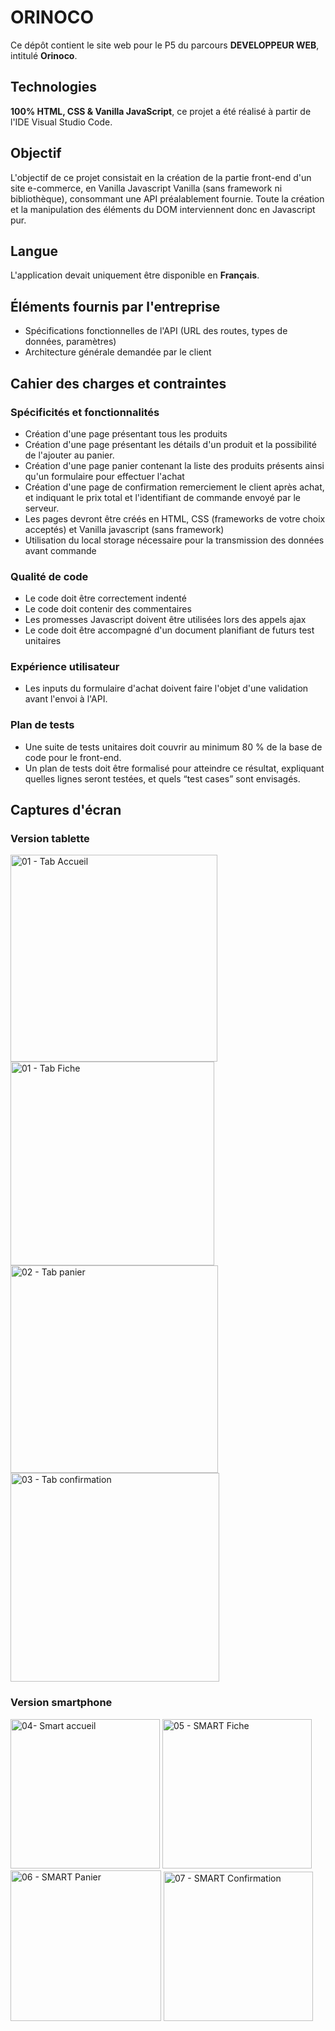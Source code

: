 # ORINOCO
Ce dépôt contient le site web pour le P5 du parcours **DEVELOPPEUR WEB**, intitulé **Orinoco**.


## Technologies

**100% HTML, CSS & Vanilla JavaScript**, ce projet a été réalisé à partir de l'IDE Visual Studio Code.


## Objectif

L'objectif de ce projet consistait en la création de la partie front-end d'un site e-commerce, en Vanilla Javascript Vanilla (sans framework ni bibliothèque), consommant une API préalablement fournie.
Toute la création et la manipulation des éléments du DOM interviennent donc en Javascript pur.


## Langue

L'application devait uniquement être disponible en **Français**.


## Éléments fournis par l'entreprise

- Spécifications fonctionnelles de l'API (URL des routes, types de données, paramètres)
- Architecture générale demandée par le client

## Cahier des charges et contraintes

### Spécificités et fonctionnalités

- Création d'une page présentant tous les produits
- Création d'une page présentant les détails d'un produit et la possibilité de l'ajouter au panier.
- Création d'une page panier contenant la liste des produits présents ainsi qu'un formulaire pour effectuer l'achat
- Création d'une page de confirmation remerciement le client après achat, et indiquant le prix total et l'identifiant de commande envoyé
par le serveur.
- Les pages devront être créés en HTML, CSS (frameworks de votre choix acceptés) et Vanilla javascript (sans framework)
- Utilisation du local storage nécessaire pour la transmission des données avant commande

### Qualité de code

- Le code doit être correctement indenté
- Le code doit contenir des commentaires
- Les promesses Javascript doivent être utilisées lors des appels ajax
- Le code doit être accompagné d'un document planifiant de futurs test unitaires

### Expérience utilisateur

- Les inputs du formulaire d'achat doivent faire l'objet d'une validation avant l'envoi à l'API.

### Plan de tests

- Une suite de tests unitaires doit couvrir au minimum 80 % de la base de code pour le front-end.
- Un plan de tests doit être formalisé pour atteindre ce résultat, expliquant quelles lignes seront testées, et quels
“test cases” sont envisagés.


## Captures d'écran

### Version tablette 

<img width="331" alt="01 - Tab Accueil" src="https://github.com/benlinux1/005-ORINOCO/assets/78255467/175bf3b1-257e-4199-8115-cb06c611c7a0">
<img width="326" alt="01 - Tab Fiche" src="https://github.com/benlinux1/005-ORINOCO/assets/78255467/9075d993-93a1-41f6-9625-9c0106b966f9">
<img width="332" alt="02 - Tab panier" src="https://github.com/benlinux1/005-ORINOCO/assets/78255467/809be0e7-57c2-4bf0-9431-5803ec7b2132">
<img width="334" alt="03 - Tab confirmation" src="https://github.com/benlinux1/005-ORINOCO/assets/78255467/d2d2f6af-4b90-45c0-9c39-6b6dcfde1490">


### Version smartphone

<img width="239" alt="04- Smart accueil" src="https://github.com/benlinux1/005-ORINOCO/assets/78255467/a265204e-dc32-4f11-8f1f-629968f2dbad">
<img width="239" alt="05 - SMART Fiche" src="https://github.com/benlinux1/005-ORINOCO/assets/78255467/d54107cd-7a46-4b85-af31-799f984b8022">
<img width="241" alt="06 - SMART Panier" src="https://github.com/benlinux1/005-ORINOCO/assets/78255467/30402fe2-d51a-480f-a514-abf4f887763e">
<img width="239" alt="07 - SMART Confirmation" src="https://github.com/benlinux1/005-ORINOCO/assets/78255467/513981f5-738d-4d14-8550-4d58b0db23b1">

